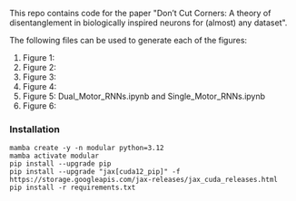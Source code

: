 This repo contains code for the paper "Don’t Cut Corners: A theory of disentanglement in biologically inspired neurons for (almost) any dataset". 

The following files can be used to generate each of the figures:
1. Figure 1:
2. Figure 2:
3. Figure 3:
4. Figure 4:
5. Figure 5: Dual_Motor_RNNs.ipynb and Single_Motor_RNNs.ipynb
6. Figure 6: 


### Installation
```
mamba create -y -n modular python=3.12
mamba activate modular
pip install --upgrade pip
pip install --upgrade "jax[cuda12_pip]" -f https://storage.googleapis.com/jax-releases/jax_cuda_releases.html
pip install -r requirements.txt
```
